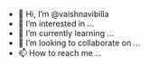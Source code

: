 - 👋 Hi, I’m @vaishnavibilla
- 👀 I’m interested in ...
- 🌱 I’m currently learning ...
- 💞️ I’m looking to collaborate on ...
- 📫 How to reach me ...

<!---
vaishnavibilla/vaishnavibilla is a ✨ special ✨ repository because its `README.md` (this file) appears on your GitHub profile.
You can click the Preview link to take a look at your changes.
--->
